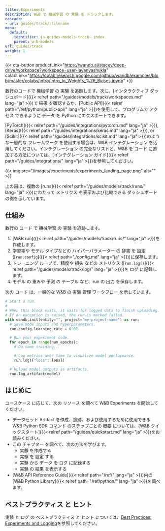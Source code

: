 ```yaml
---
title: Experiments
description: W&B で 機械学習 の 実験 を トラックします。
cascade:
- url: guides/track/:filename
menu:
  default:
    identifier: ja-guides-models-track-_index
    parent: w-b-models
url: guides/track
weight: 1
---
```


{{< cta-button productLink="https://wandb.ai/stacey/deep-drive/workspace?workspace=user-lavanyashukla" colabLink="https://colab.research.google.com/github/wandb/examples/blob/master/colabs/intro/Intro_to_Weights_%26_Biases.ipynb" >}}

数行のコードで 機械学習 の 実験 を追跡します。次に、[インタラクティブ ダッシュボード]({{< relref path="/guides/models/track/workspaces.md" lang="ja" >}})で 結果 を確認するか、[Public API]({{< relref path="/ref/python/public-api/" lang="ja" >}})を使用して、プログラムで アクセス できるように データ を Python にエクスポートできます。

[PyTorch]({{< relref path="/guides/integrations/pytorch.md" lang="ja" >}}), [Keras]({{< relref path="/guides/integrations/keras.md" lang="ja" >}}), or [Scikit]({{< relref path="/guides/integrations/scikit.md" lang="ja" >}})のような一般的な フレームワーク を使用する場合は、W&B インテグレーション を活用してください。インテグレーション の完全なリストと、W&B を コード に追加する方法については、[インテグレーション ガイド]({{< relref path="/guides/integrations/" lang="ja" >}})を参照してください。

{{< img src="/images/experiments/experiments_landing_page.png" alt="" >}}

上の図は、複数の [runs]({{< relref path="/guides/models/track/runs/" lang="ja" >}})にわたって メトリクス を表示および比較できる ダッシュボード の例を示しています。

## 仕組み

数行の コード で 機械学習 の 実験 を追跡します。
1. [W&B run]({{< relref path="/guides/models/track/runs/" lang="ja" >}})を作成します。
2. 学習率や モデル タイプなどの ハイパーパラメーター の 辞書 を 設定 ([`run.config`]({{< relref path="./config.md" lang="ja" >}}))に保存します。
3. トレーニング ループで、精度や 損失 などの メトリクス ([`run.log()`]({{< relref path="/guides/models/track/log/" lang="ja" >}}))を ログ に記録します。
4. モデル の 重みや 予測 の テーブル など、run の 出力 を保存します。

次の コード は、一般的な W&B の 実験 管理 ワークフロー を示しています。

```python
# Start a run.
#
# When this block exits, it waits for logged data to finish uploading.
# If an exception is raised, the run is marked failed.
with wandb.init(entity="", project="my-project-name") as run:
  # Save mode inputs and hyperparameters.
  run.config.learning_rate = 0.01

  # Run your experiment code.
  for epoch in range(num_epochs):
    # Do some training...

    # Log metrics over time to visualize model performance.
    run.log({"loss": loss})

  # Upload model outputs as artifacts.
  run.log_artifact(model)
```

## はじめに

ユースケース に応じて、次の リソース を調べて W&B Experiments を開始してください。

* データセット Artifact を作成、追跡、および使用するために使用できる W&B Python SDK コマンド のステップごとの 概要 については、[W&B クイックスタート]({{< relref path="/guides/quickstart.md" lang="ja" >}})をお読みください。
* この チャプター を調べて、次の方法を学びます。
  * 実験 を作成する
  * 実験 を 設定 する
  * 実験 から データ を ログ に記録する
  * 実験 の 結果 を表示する
* [W&B API Reference Guide]({{< relref path="/ref/" lang="ja" >}})内の [W&B Python Library]({{< relref path="/ref/python/" lang="ja" >}})を調べます。

## ベストプラクティス と ヒント

実験 と ログ の ベストプラクティス と ヒント については、[Best Practices: Experiments and Logging](https://wandb.ai/wandb/pytorch-lightning-e2e/reports/W-B-Best-Practices-Guide--VmlldzozNTU1ODY1#w&b-experiments-and-logging)を参照してください。
